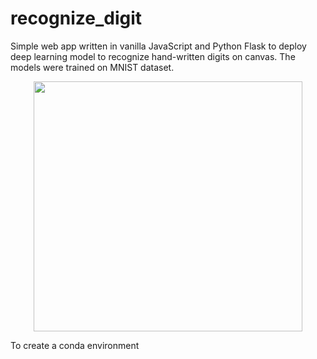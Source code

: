 # recognize_digit

Simple web app written in vanilla JavaScript and Python Flask to deploy deep learning model to recognize hand-written digits on canvas. The models were trained on MNIST dataset. 

<p align="center">
  <img src="C:\Users\ibrah\Downloads\recognize_digit\Screenshot.png" width="430" height=400>


To create a conda environment

